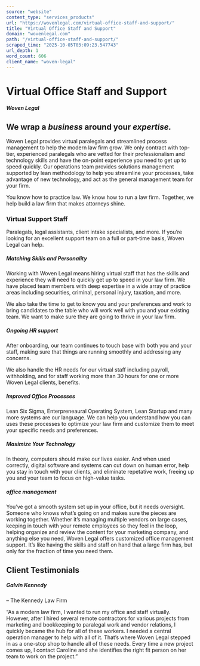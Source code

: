 ```yaml
---
source: "website"
content_type: "services_products"
url: "https://wovenlegal.com/virtual-office-staff-and-support/"
title: "Virtual Office Staff and Support"
domain: "wovenlegal.com"
path: "/virtual-office-staff-and-support/"
scraped_time: "2025-10-05T03:09:23.547743"
url_depth: 1
word_count: 606
client_name: "woven-legal"
---
```


# Virtual Office Staff and Support

##### Woven Legal

## We wrap a _business_ around your _expertise._

Woven Legal provides virtual paralegals and streamlined process management to help the modern law firm grow. We only contract with top-tier, experienced paralegals who are vetted for their professionalism and technology skills and have the on-point experience you need to get up to speed quickly. Our operations team provides solutions management supported by lean methodology to help you streamline your processes, take advantage of new technology, and act as the general management team for your firm.

You know how to practice law. We know how to run a law firm. Together, we help build a law firm that makes attorneys shine.

### Virtual Support Staff

Paralegals, legal assistants, client intake specialists, and more. If you’re looking for an excellent support team on a full or part-time basis, Woven Legal can help.

##### Matching Skills and Personality

Working with Woven Legal means hiring virtual staff that has the skills and experience they will need to quickly get up to speed in your law firm. We have placed team members with deep expertise in a wide array of practice areas including securities, criminal, personal injury, taxation, and more.

We also take the time to get to know you and your preferences and work to bring candidates to the table who will work well with you and your existing team. We want to make sure they are going to thrive in your law firm.

##### Ongoing HR support

After onboarding, our team continues to touch base with both you and your staff, making sure that things are running smoothly and addressing any concerns.

We also handle the HR needs for our virtual staff including payroll, withholding, and for staff working more than 30 hours for one or more Woven Legal clients, benefits.

##### Improved Office Processes

Lean Six Sigma, Enterpreneaural Operating System, Lean Startup and many more systems are our language. We can help you understand how you can uses these processes to optimize your law firm and customize them to meet your specific needs and preferences.

##### Maximize Your Technology

In theory, computers should make our lives easier. And when used correctly, digital software and systems can cut down on human error, help you stay in touch with your clients, and eliminate repetative work, freeing up you and your team to focus on high-value tasks.

##### office management

You’ve got a smooth system set up in your office, but it needs oversight. Someone who knows what’s going on and makes sure the pieces are working together. Whether it’s managing multiple vendors on large cases, keeping in touch with your remote employees so they feel in the loop, helping organize and review the content for your marketing company, and anything else you need, Woven Legal offers customized office management support. It’s like having the skills and staff on hand that a large firm has, but only for the fraction of time you need them.

## Client Testimonials

##### Galvin Kennedy  
– The Kennedy Law Firm

“As a modern law firm, I wanted to run my office and staff virtually. However, after I hired several remote contractors for various projects from marketing and bookkeeping to paralegal work and vendor relations, I quickly became the hub for all of these workers. I needed a central operation manager to help with all of it. That’s where Woven Legal stepped in as a one-stop shop to handle all of these needs. Every time a new project comes up, I contact Caroline and she identifies the right fit person on her team to work on the project.”